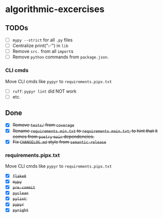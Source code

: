 # algorithmic-excercises

## TODOs

- [ ] `mypy --strict` for all `.py` files
- [ ] Centralize print("✅") in `lib`
- [ ] Remove `src.` from all `import`s
- [ ] Remove `python` commands from `package.json`.

### CLI cmds

Move CLI cmds like `pypyr` to `requirements.pipx.txt`

- [ ] `ruff`: `pypyr lint` did NOT work
- [ ] etc.

## Done

- [x] ~~Remove `tests/` from `coverage`~~
- [x] ~~Rename `requirements.min.txt` to `requirements.main.txt`, to hint that it comes from `poetry` `main` dependencies.~~
- [x] ~~Fix `CHANGELOG.md` style from `semantic-release`~~

### requirements.pipx.txt

Move CLI cmds like `pypyr` to `requirements.pipx.txt`

- [x] ~~`flake8`~~
- [x] ~~`mypy`~~
- [x] ~~`pre-commit`~~
- [x] ~~`pyclean`~~
- [x] ~~`pylint`~~:
- [x] ~~`pypyr`~~
- [x] ~~`pyright`~~
